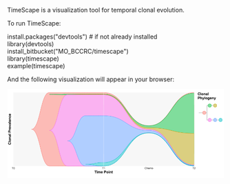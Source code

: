 
TimeScape is a visualization tool for temporal clonal evolution.

To run TimeScape:

install.packages("devtools") # if not already installed  
library(devtools)  
install_bitbucket("MO_BCCRC/timescape")  
library(timescape)  
example(timescape)  

And the following visualization will appear in your browser:

![](timescape_htmlwidget-2699.png)
